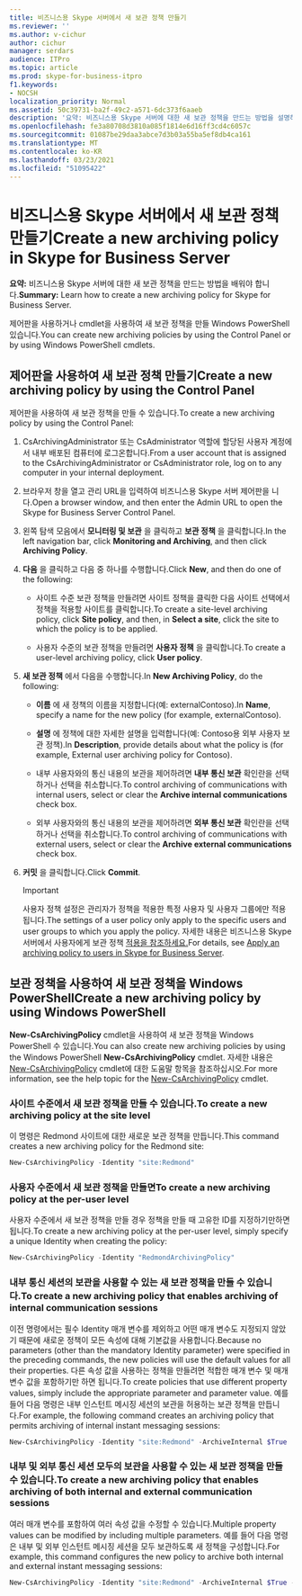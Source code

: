 ```yaml
---
title: 비즈니스용 Skype 서버에서 새 보관 정책 만들기
ms.reviewer: ''
ms.author: v-cichur
author: cichur
manager: serdars
audience: ITPro
ms.topic: article
ms.prod: skype-for-business-itpro
f1.keywords:
- NOCSH
localization_priority: Normal
ms.assetid: 50c39731-ba2f-49c2-a571-6dc373f6aaeb
description: '요약: 비즈니스용 Skype 서버에 대한 새 보관 정책을 만드는 방법을 설명하는 정보를 제공합니다.'
ms.openlocfilehash: fe3a80708d3810a085f1814e6d16ff3cd4c6057c
ms.sourcegitcommit: 01087be29daa3abce7d3b03a55ba5ef8db4ca161
ms.translationtype: MT
ms.contentlocale: ko-KR
ms.lasthandoff: 03/23/2021
ms.locfileid: "51095422"
---
```

# <a name="create-a-new-archiving-policy-in-skype-for-business-server"></a><span data-ttu-id="3b071-103">비즈니스용 Skype 서버에서 새 보관 정책 만들기</span><span class="sxs-lookup"><span data-stu-id="3b071-103">Create a new archiving policy in Skype for Business Server</span></span>

<span data-ttu-id="3b071-104">**요약:** 비즈니스용 Skype 서버에 대한 새 보관 정책을 만드는 방법을 배워야 합니다.</span><span class="sxs-lookup"><span data-stu-id="3b071-104">**Summary:** Learn how to create a new archiving policy for Skype for Business Server.</span></span>
  
<span data-ttu-id="3b071-105">제어판을 사용하거나 cmdlet을 사용하여 새 보관 정책을 만들 Windows PowerShell 있습니다.</span><span class="sxs-lookup"><span data-stu-id="3b071-105">You can create new archiving policies by using the Control Panel or by using Windows PowerShell cmdlets.</span></span>
  
## <a name="create-a-new-archiving-policy-by-using-the-control-panel"></a><span data-ttu-id="3b071-106">제어판을 사용하여 새 보관 정책 만들기</span><span class="sxs-lookup"><span data-stu-id="3b071-106">Create a new archiving policy by using the Control Panel</span></span>

<span data-ttu-id="3b071-107">제어판을 사용하여 새 보관 정책을 만들 수 있습니다.</span><span class="sxs-lookup"><span data-stu-id="3b071-107">To create a new archiving policy by using the Control Panel:</span></span>
  
1. <span data-ttu-id="3b071-108">CsArchivingAdministrator 또는 CsAdministrator 역할에 할당된 사용자 계정에서 내부 배포된 컴퓨터에 로그온합니다.</span><span class="sxs-lookup"><span data-stu-id="3b071-108">From a user account that is assigned to the CsArchivingAdministrator or CsAdministrator role, log on to any computer in your internal deployment.</span></span> 
    
2. <span data-ttu-id="3b071-109">브라우저 창을 열고 관리 URL을 입력하여 비즈니스용 Skype 서버 제어판을 니다.</span><span class="sxs-lookup"><span data-stu-id="3b071-109">Open a browser window, and then enter the Admin URL to open the Skype for Business Server Control Panel.</span></span> 
    
3. <span data-ttu-id="3b071-110">왼쪽 탐색 모음에서 **모니터링 및 보관** 을 클릭하고 **보관 정책** 을 클릭합니다.</span><span class="sxs-lookup"><span data-stu-id="3b071-110">In the left navigation bar, click **Monitoring and Archiving**, and then click **Archiving Policy**.</span></span>
    
4. <span data-ttu-id="3b071-111">**다음** 을 클릭하고 다음 중 하나를 수행합니다.</span><span class="sxs-lookup"><span data-stu-id="3b071-111">Click **New**, and then do one of the following:</span></span> 
    
   - <span data-ttu-id="3b071-112">사이트 수준 보관 정책을 만들려면 사이트 정책을 클릭한 다음 사이트 선택에서 정책을 적용할 사이트를 클릭합니다.</span><span class="sxs-lookup"><span data-stu-id="3b071-112">To create a site-level archiving policy, click **Site policy**, and then, in **Select a site**, click the site to which the policy is to be applied.</span></span>
    
   - <span data-ttu-id="3b071-113">사용자 수준의 보관 정책을 만들려면 **사용자 정책** 을 클릭합니다.</span><span class="sxs-lookup"><span data-stu-id="3b071-113">To create a user-level archiving policy, click **User policy**.</span></span>
    
5. <span data-ttu-id="3b071-114">**새 보관 정책** 에서 다음을 수행합니다.</span><span class="sxs-lookup"><span data-stu-id="3b071-114">In **New Archiving Policy**, do the following:</span></span>
    
   - <span data-ttu-id="3b071-115">**이름** 에 새 정책의 이름을 지정합니다(예: externalContoso).</span><span class="sxs-lookup"><span data-stu-id="3b071-115">In **Name**, specify a name for the new policy (for example, externalContoso).</span></span>
    
   - <span data-ttu-id="3b071-116">**설명** 에 정책에 대한 자세한 설명을 입력합니다(예: Contoso용 외부 사용자 보관 정책).</span><span class="sxs-lookup"><span data-stu-id="3b071-116">In **Description**, provide details about what the policy is (for example, External user archiving policy for Contoso).</span></span>
    
   - <span data-ttu-id="3b071-117">내부 사용자와의 통신 내용의 보관을 제어하려면 **내부 통신 보관** 확인란을 선택하거나 선택을 취소합니다.</span><span class="sxs-lookup"><span data-stu-id="3b071-117">To control archiving of communications with internal users, select or clear the **Archive internal communications** check box.</span></span>
    
   - <span data-ttu-id="3b071-118">외부 사용자와의 통신 내용의 보관을 제어하려면 **외부 통신 보관** 확인란을 선택하거나 선택을 취소합니다.</span><span class="sxs-lookup"><span data-stu-id="3b071-118">To control archiving of communications with external users, select or clear the **Archive external communications** check box.</span></span>
    
6. <span data-ttu-id="3b071-119">**커밋** 을 클릭합니다.</span><span class="sxs-lookup"><span data-stu-id="3b071-119">Click **Commit**.</span></span>
    
    > [!IMPORTANT]
    > <span data-ttu-id="3b071-120">사용자 정책 설정은 관리자가 정책을 적용한 특정 사용자 및 사용자 그룹에만 적용됩니다.</span><span class="sxs-lookup"><span data-stu-id="3b071-120">The settings of a user policy only apply to the specific users and user groups to which you apply the policy.</span></span> <span data-ttu-id="3b071-121">자세한 내용은 비즈니스용 Skype 서버에서 사용자에게 보관 정책 [적용을 참조하세요.](apply-a-policy-to-users.md)</span><span class="sxs-lookup"><span data-stu-id="3b071-121">For details, see [Apply an archiving policy to users in Skype for Business Server](apply-a-policy-to-users.md).</span></span> 
  
## <a name="create-a-new-archiving-policy-by-using-windows-powershell"></a><span data-ttu-id="3b071-122">보관 정책을 사용하여 새 보관 정책을 Windows PowerShell</span><span class="sxs-lookup"><span data-stu-id="3b071-122">Create a new archiving policy by using Windows PowerShell</span></span>

<span data-ttu-id="3b071-123">**New-CsArchivingPolicy** cmdlet을 사용하여 새 보관 정책을 Windows PowerShell 수 있습니다.</span><span class="sxs-lookup"><span data-stu-id="3b071-123">You can also create new archiving policies by using the Windows PowerShell **New-CsArchivingPolicy** cmdlet.</span></span> <span data-ttu-id="3b071-124">자세한 내용은 [New-CsArchivingPolicy](/powershell/module/skype/new-csarchivingpolicy?view=skype-ps) cmdlet에 대한 도움말 항목을 참조하십시오.</span><span class="sxs-lookup"><span data-stu-id="3b071-124">For more information, see the help topic for the [New-CsArchivingPolicy](/powershell/module/skype/new-csarchivingpolicy?view=skype-ps) cmdlet.</span></span>
  
### <a name="to-create-a-new-archiving-policy-at-the-site-level"></a><span data-ttu-id="3b071-125">사이트 수준에서 새 보관 정책을 만들 수 있습니다.</span><span class="sxs-lookup"><span data-stu-id="3b071-125">To create a new archiving policy at the site level</span></span>

<span data-ttu-id="3b071-126">이 명령은 Redmond 사이트에 대한 새로운 보관 정책을 만듭니다.</span><span class="sxs-lookup"><span data-stu-id="3b071-126">This command creates a new archiving policy for the Redmond site:</span></span>
  
```PowerShell
New-CsArchivingPolicy -Identity "site:Redmond"
```

### <a name="to-create-a-new-archiving-policy-at-the-per-user-level"></a><span data-ttu-id="3b071-127">사용자 수준에서 새 보관 정책을 만들면</span><span class="sxs-lookup"><span data-stu-id="3b071-127">To create a new archiving policy at the per-user level</span></span>

<span data-ttu-id="3b071-128">사용자 수준에서 새 보관 정책을 만들 경우 정책을 만들 때 고유한 ID를 지정하기만하면 됩니다.</span><span class="sxs-lookup"><span data-stu-id="3b071-128">To create a new archiving policy at the per-user level, simply specify a unique Identity when creating the policy:</span></span>
  
```PowerShell
New-CsArchivingPolicy -Identity "RedmondArchivingPolicy"
```

### <a name="to-create-a-new-archiving-policy-that-enables-archiving-of-internal-communication-sessions"></a><span data-ttu-id="3b071-129">내부 통신 세션의 보관을 사용할 수 있는 새 보관 정책을 만들 수 있습니다.</span><span class="sxs-lookup"><span data-stu-id="3b071-129">To create a new archiving policy that enables archiving of internal communication sessions</span></span>

<span data-ttu-id="3b071-130">이전 명령에서는 필수 Identity 매개 변수를 제외하고 어떤 매개 변수도 지정되지 않았기 때문에 새로운 정책이 모든 속성에 대해 기본값을 사용합니다.</span><span class="sxs-lookup"><span data-stu-id="3b071-130">Because no parameters (other than the mandatory Identity parameter) were specified in the preceding commands, the new policies will use the default values for all their properties.</span></span> <span data-ttu-id="3b071-131">다른 속성 값을 사용하는 정책을 만들려면 적합한 매개 변수 및 매개 변수 값을 포함하기만 하면 됩니다.</span><span class="sxs-lookup"><span data-stu-id="3b071-131">To create policies that use different property values, simply include the appropriate parameter and parameter value.</span></span> <span data-ttu-id="3b071-132">예를 들어 다음 명령은 내부 인스턴트 메시징 세션의 보관을 허용하는 보관 정책을 만듭니다.</span><span class="sxs-lookup"><span data-stu-id="3b071-132">For example, the following command creates an archiving policy that permits archiving of internal instant messaging sessions:</span></span> 
  
```PowerShell
New-CsArchivingPolicy -Identity "site:Redmond" -ArchiveInternal $True
```

### <a name="to-create-a-new-archiving-policy-that-enables-archiving-of-both-internal-and-external-communication-sessions"></a><span data-ttu-id="3b071-133">내부 및 외부 통신 세션 모두의 보관을 사용할 수 있는 새 보관 정책을 만들 수 있습니다.</span><span class="sxs-lookup"><span data-stu-id="3b071-133">To create a new archiving policy that enables archiving of both internal and external communication sessions</span></span>

<span data-ttu-id="3b071-134">여러 매개 변수를 포함하여 여러 속성 값을 수정할 수 있습니다.</span><span class="sxs-lookup"><span data-stu-id="3b071-134">Multiple property values can be modified by including multiple parameters.</span></span> <span data-ttu-id="3b071-135">예를 들어 다음 명령은 내부 및 외부 인스턴트 메시징 세션을 모두 보관하도록 새 정책을 구성합니다.</span><span class="sxs-lookup"><span data-stu-id="3b071-135">For example, this command configures the new policy to archive both internal and external instant messaging sessions:</span></span>
  
```PowerShell
New-CsArchivingPolicy -Identity "site:Redmond" -ArchiveInternal $True -ArchiveExternal $True
```